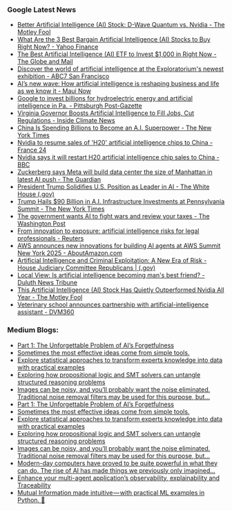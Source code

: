 ### Google Latest News
<!-- GOOGLE-NEWS-CONTENT:START -->

- [Better Artificial Intelligence (AI) Stock: D-Wave Quantum vs. Nvidia - The Motley Fool](https://news.google.com/rss/articles/CBMimAFBVV95cUxOb0VXSU1fU3poWm5EMHJrMWRKUTJBa2ZLaHVWOXl4TURsMzNBel8zN1BYQzcyRVZyRW1sT01mRFJ2cm56c1k1bWhfSTRBYzdiMFpXYkMteHVWemJRTXhMWnZWbkwwUnRrYWZLR0I2Ulh4UUhYWjJkeFZUbDQ2dVFQS1JlTDNMNGlUTjFqRzhuQVZVdmM4NVZoeA?oc=5)
- [What Are the 3 Best Bargain Artificial Intelligence (AI) Stocks to Buy Right Now? - Yahoo Finance](https://news.google.com/rss/articles/CBMijAFBVV95cUxPbDdPODhZbW5Oc0RESF9WZ0EtTVRPcjJleU42VzJRRkw2M2gwTzA2alRyR0RFMEQ3UUl0TTN2Qnp3S2ZicEZaeUhPRThqSS02OXVuUHVMX0VFN01DdGoxcXN6N1FIWW9ndHFuUzJNdkxhQy1QMnA1by0zSzd0dFdRNEwtUmZxa0pHd2w0Nw?oc=5)
- [The Best Artificial Intelligence (AI) ETF to Invest $1,000 in Right Now - The Globe and Mail](https://news.google.com/rss/articles/CBMi7AFBVV95cUxPVzQ0NkN3THFGS2hHNnVGeWZWQTgzTkhzdnlCZGxfdjdERDRJVlRWWUJCeWl0VVRrZlR6ZDlqYWJ0dlJrc2ViQ0l6clVHcWh1V0NKcUUtQzZMNWREVF9OSDhaNmFzdnJLUHpsWk5mcDVRN1h1cU9pY2pMWVBCNFNMcFRvQUxvUkExY3JFazlGcWpCUlJLU1YzWkh6V3VhSkxIclJoSkNnQWZ1YTJlRmdMa3JfMzFBOUEyZjJvMU53Q0paeHdIQ0Z1ZEptUlJyOHJqWEVsU1BYVkktT1UzRXJGejcwN3Nkd3hsQ2VnNA?oc=5)
- [Discover the world of artificial intelligence at the Exploratorium's newest exhibition - ABC7 San Francisco](https://news.google.com/rss/articles/CBMivAFBVV95cUxQdWJYQ0dlN0FCSmlxaDBwZHZFeTRwb09UMlBHM0VWVzQ2b0g5NTdLMTlMNkxaT3lySFZPNzVUYTg3TG9pclNEN2JGUGE1cnhHUXNSMmFYaGVYY1RtRnhZVllBV3o1czFZOXlRdXAydlVFckdWTE13SnFMektKUm1qSWMyTVZ0WXBsOU5USkNNNEtETkdJNXhwMlVBUmtmS2I5YU8zR3l3bU94aFVpU0FXZjBfWUxyWlZtbmx5dQ?oc=5)
- [AI’s new wave: How artificial intelligence is reshaping business and life as we know it - Maui Now](https://news.google.com/rss/articles/CBMiuAFBVV95cUxNLVBaRE1XdUVYdGhQaThTeWVKUFBVMVVWa0VES2RVSzRDeTI0S0NPai00em1XSVdMZHVlQXhMb0t4TEhwSTlQVUtONFlwc1huM3lnMjVENkpOZy1nR1RORFNPUXdZZFlUSWFnNTdUeXphN0YyaS0wNGtKSWY5VnZMME1xeTY4U1lic1g5aEFZRTlOUTd5MVdjMjJhRDlBcV9MVTV5OEE2Si03SzlRcnhDVGdMcWEtU1Mz?oc=5)
- [Google to invest billions for hydroelectric energy and artificial intelligence in Pa. - Pittsburgh Post-Gazette](https://news.google.com/rss/articles/CBMiwgFBVV95cUxPRWpsbDY4R29LWldyN2xuTGNOWXhTdDQ4SFZCcy1WOHc2MnhUalpjQmxiUHY4Ym1iTVM1dng2TnFaTDJTZW9ZZ2s3d2V0Sm5nbGg5R1BoOEE4MHR0bUVqdUtCSHl2RzNNUzJmbV9QcHRVMjJ0YzVEVzZxTkdyWnhselJXSG5pVmZJLW9QQWJxTW1ZakdsS2MwTXlUWnlUOFMtV1diYmlvaEJvS213NXhBUXoyZGt0NWNHUHBXVlp1S1ozUQ?oc=5)
- [Virginia Governor Boosts Artificial Intelligence to Fill Jobs, Cut Regulations - Inside Climate News](https://news.google.com/rss/articles/CBMimwFBVV95cUxNcE9mOWhuRlFPcno5NmQ1eHBCc1diXzBrdXdGQnNBQ2tpRkJidXZXSGI3QkduMFpILWFMSGlyWnRPVFFfM1BLWkVVczhUU3NKZ0VRUm54ZDR4bUxZdUZOYlNvOHJwWG9WeG5HdWJuWGwya0RrXy1DV0JqMlhweWx2aTBtY2dSWGo1UEJQRkRGVS1rZUd1Z3BzVXczdw?oc=5)
- [China Is Spending Billions to Become an A.I. Superpower - The New York Times](https://news.google.com/rss/articles/CBMia0FVX3lxTE9YUHZrS2psVkRTN3VSS280UlNBM1U2SXJIczcxY2NySE1uMWFMMFdfT3JxNkNiZGdud0piT2pmQVpwUFExOWJqSVpnNUduQlZ0YXJmN00wa0MzUHFmWEJtNTNnblhrWlduX0VB?oc=5)
- [Nvidia to resume sales of 'H20' artificial intelligence chips to China - France 24](https://news.google.com/rss/articles/CBMitAFBVV95cUxQRUdsdnFZSlQxREN6NE9YY0tsQ1E4bFdadjR5S3hTVUljV3pXdHlWVG9HZ1dDR2FadWdNVllXUk1mdGUyRUtzZnVIaVlnUlQtWHRablpPYmNDdEVqRmJ4NlUzSkVnVUhwWkpyeUxielNKMjRNUjFFc1FpUmxTb1pCR0lqek5sX1Q2MlpNVWhmcDBPM1RSTWsta0lIVHdMVmFOc09JRHQzQlRudkZuQ3U0TEtaV2o?oc=5)
- [Nvidia says it will restart H20 artificial intelligence chip sales to China - BBC](https://news.google.com/rss/articles/CBMiWkFVX3lxTE1kcllrdzZfZUVWQ082OE5tQUJIdUtLM0F6QW5BRDVnMXBQS19ZVFVoQnQxRmhtb0c1QWhDOXRYcndLdGRmRUhMV1VDemt1WnFkWW84dGVRd3V2QdIBX0FVX3lxTE1oc3NSM3A2eWhId25EWG1JMlFLQlZjTTctbGZraHNYRFRPbkFNamhnWXVCa1c2LTVHWEZYbE5nTEtNbDQzOW13M1VkVzkyd01CeExYOXB0a05yNHZzcUZF?oc=5)
- [Zuckerberg says Meta will build data center the size of Manhattan in latest AI push - The Guardian](https://news.google.com/rss/articles/CBMilgFBVV95cUxNQV9RZHI2c1ZLZFYxcDRDdjVyUTJVTl9BYXhXNzNWM2l2QV9PQ1g2MGJSazVua0lIZk5JcTVkU0Jpb3l3MjZFWFp2ZWxiZWFSalc1SlcxbkdQYkJiUFI0VG1aZ2FmclNjY0txVGFjaXRDMGlTczZUSU05bkVKd1FwNG0tRGNmVmpYVTRWOGZJOFFRUVhiTGc?oc=5)
- [President Trump Solidifies U.S. Position as Leader in AI - The White House (.gov)](https://news.google.com/rss/articles/CBMiogFBVV95cUxQaHJsd01rNkFHQ0ZKTDhWa1lrZmFUOUtLSFg1eUFWaXJfRHJ1YVR2ZnYzd3l4dTZrY0VsQkFodENLTjdvSVphQm9oM3RWN0RPcjgyeDhfSEloRXA2NktnOE05c3pCU3VGUDVvaGRVMVNkdXFKSGI2WjM5NXV1dXcxbU1WeU1GbGdsb3BlM3FLQS1oUmtFaHlwUEc0VU0yVFlmRFE?oc=5)
- [Trump Hails $90 Billion in A.I. Infrastructure Investments at Pennsylvania Summit - The New York Times](https://news.google.com/rss/articles/CBMihAFBVV95cUxNODM1S2FsUUpXVlZzN3NrZTluZHZucU5DMWlLLU53OUZ1dUxNdXVQbzlXdUFhZk0zeTVxaU1uX0RqOEx5NjQ1TDVTZTVPZ3JlZmxXQndTaWI5b0h4Z2x4MWxDZHBXYjhVdTEyY0JycHZmTUtRZFJ3S1Ixd2owWnJIajBfQWM?oc=5)
- [The government wants AI to fight wars and review your taxes - The Washington Post](https://news.google.com/rss/articles/CBMijwFBVV95cUxNVDZPVUk4bkRhMHJ3dmNOeDJxY1JCVGo4dEtOaWdFSjJhMFpsVVVCTnBoYkhiSWhPTXcxMEp0U21nZFd0M2t1S1J5MW9oeFAtZHcwWk1xTFN6UWxPR0dSRHVDZjRJOUFSTkNaOHBoQ18xNW1adW8ya04zYVhkenJtb2lJODc5Nmt1eTAxZFdCQQ?oc=5)
- [From innovation to exposure: artificial intelligence risks for legal professionals - Reuters](https://news.google.com/rss/articles/CBMiwwFBVV95cUxPSjYxUko0QzNqODFCOXdRVHpsdnA5NmZ3MVkydlUxNllrREhSODB3enZYN1d3RlZyOWszT2FKaEl1UUlIT0xtam04NzZYQ0ctMlhCYlRtNC1lTlJyRE95VW5SWUgybUhRLVFxSlgwdWdEaWFjLU96ZG9nSjhnNnFMR3drWXRGOU1rX3dEdFJ6VWNKcFQzdW5wcDVZWmwzeC1ScUp0c051bTRaVUhBenhPcXdQVG9TWDN3WWZJTC1XOHN1Zm8?oc=5)
- [AWS announces new innovations for building AI agents at AWS Summit New York 2025 - AboutAmazon.com](https://news.google.com/rss/articles/CBMigAFBVV95cUxPZU91RU1EUXdTanBma3lMeTd3cXlaMzlfdlJTdUkyUWVnR09TVWl3WXRubWlFZVE1cE5YV0gxbEd0c29hdjg1a2VBWXBObDNxNlFGaWE1dzlOakEza21PcEFvZmFaQThpa2hjemFha2hNZ3FNendtV0Z3VU9OWFBYUw?oc=5)
- [Artificial Intelligence and Criminal Exploitation: A New Era of Risk - House Judiciary Committee Republicans | (.gov)](https://news.google.com/rss/articles/CBMivAFBVV95cUxPV2huMWdkTk13MEV5YWo4WmZSWklzVlFodDU1ZFJqUGNoTGIwMVdRMnRoT2VlaEJwUEdDSUxNZEJQOHItalpLSGNxM2d0WWhfMWdHU24ybnQ3OEN2Q0ktdW9WZTc0eVJQRVlIc2lsMXNfSkFrRzNySUxqQWdGR01abzNnVE96VEtzcVZkTGxsMGhGTkVzN1lnNmhQZ05xZE5la1QtdWVtaXVmVThrNFRJemhLbHJTVUNheXdUbA?oc=5)
- [Local View: Is artificial intelligence becoming man's best friend? - Duluth News Tribune](https://news.google.com/rss/articles/CBMiswFBVV95cUxNV1FrazNjc3JEclVCUVc0TVJXZ01QZlcyanVOTTlIeHgySmVDSXZrY3FvMGpQM0trRWxsTkp4MEVvMkJ6NlhkSGQ3aENsZ3ZBTEhqaWNHV2FaNTNZU2NsekF4WGxxX1dvc0NqWEZJU0ZfamFjVzI1RmM0V05FVDA3WElGRU02TVlYT0tJWks4RnJ1eXZ3STluTWhSMTlZRDJMOUl6Ti13VG84SjcxU2Y5YWxzQQ?oc=5)
- [This Artificial Intelligence (AI) Stock Has Quietly Outperformed Nvidia All Year - The Motley Fool](https://news.google.com/rss/articles/CBMilwFBVV95cUxOMUlzWnk2RFBnQ1N3OUM5ZnhKcEdNZ09DaFZXX0R1YWh4MDRDY2g0czhCa1BQcHFtbWlySnI3R3huYnVobFhOR2pEVVZ6eXg5TEJJVTZPT1U4Wi0wZkxkNENOV25tYTRSdzlKekQ4by0wcEE5d2F4S2VQSElINGRqWU9HYVprS0FrNFQtdnZ0S0FPTDJZUklN?oc=5)
- [Veterinary school announces partnership with artificial-intelligence assistant - DVM360](https://news.google.com/rss/articles/CBMiqgFBVV95cUxOSjJVSkE1ejE3bnRaTUFFZHFXLXk3UWhmbmlBLVg1NVRFenlTeGY2QkpNYW1fRm91RDNoTWh4dlpoWm90OGVfbTAzRzRNRVF5WjRwbkVWY1ZiRm8xWmo3UC1Dak9oR0lxM25NMEdXYTNLbk1LX2NUd2tpc3Z2cWliQkx4UjY5QW9Sd0FoQURHZERtSXVrdTJHYXlGaktmbW9HaDFjNDBuYmE0dw?oc=5)<!-- GOOGLE-NEWS-CONTENT:END -->

### Medium Blogs:
<!-- MEDIUM-CONTENT:START -->

- [Part 1: The Unforgettable Problem of AI’s Forgetfulness](https://medium.com/@dashingSat/the-titan-breakthrough-simplified-841c07669876?source=topic_portal---recommended_stories---machine_learning---0-107--------------------90ee8a4e_9752_419b_a7f7_e2e52cb22ec8--------------)
- [Sometimes the most effective ideas come from simple tools.](https://medium.com/ai-advances/this-simple-ml-concept-helped-anthropic-map-claudes-entire-brain-cd8c8ba2b519?source=topic_portal---recommended_stories---machine_learning---1-107--------------------90ee8a4e_9752_419b_a7f7_e2e52cb22ec8--------------)
- [Explore statistical approaches to transform experts knowledge into data with practical examples](https://medium.com/towards-artificial-intelligence/generating-synthetic-data-to-build-robust-machine-learning-models-in-data-scares-scenario-fb6629dd7aba?source=topic_portal---recommended_stories---machine_learning---2-107--------------------90ee8a4e_9752_419b_a7f7_e2e52cb22ec8--------------)
- [Exploring how propositional logic and SMT solvers can untangle structured reasoning problems](https://medium.com/puzzle-sphere/reasoning-with-constraints-a-puzzle-in-logic-sets-and-automated-proof-a5df3983f1ea?source=topic_portal---recommended_stories---machine_learning---3-107--------------------90ee8a4e_9752_419b_a7f7_e2e52cb22ec8--------------)
- [Images can be noisy, and you’ll probably want the noise eliminated. Traditional noise removal filters may be used for this purpose, but…](https://medium.com/ai-mind-labs/building-an-image-denoiser-with-a-keras-autoencoder-ead8d55e047f?source=topic_portal---recommended_stories---machine_learning---4-107--------------------90ee8a4e_9752_419b_a7f7_e2e52cb22ec8--------------)
- [Part 1: The Unforgettable Problem of AI’s Forgetfulness](https://medium.com/@dashingSat/the-titan-breakthrough-simplified-841c07669876?source=topic_portal---recommended_stories---machine_learning---0-107--------------------90ee8a4e_9752_419b_a7f7_e2e52cb22ec8--------------)
- [Sometimes the most effective ideas come from simple tools.](https://medium.com/ai-advances/this-simple-ml-concept-helped-anthropic-map-claudes-entire-brain-cd8c8ba2b519?source=topic_portal---recommended_stories---machine_learning---1-107--------------------90ee8a4e_9752_419b_a7f7_e2e52cb22ec8--------------)
- [Explore statistical approaches to transform experts knowledge into data with practical examples](https://medium.com/towards-artificial-intelligence/generating-synthetic-data-to-build-robust-machine-learning-models-in-data-scares-scenario-fb6629dd7aba?source=topic_portal---recommended_stories---machine_learning---2-107--------------------90ee8a4e_9752_419b_a7f7_e2e52cb22ec8--------------)
- [Exploring how propositional logic and SMT solvers can untangle structured reasoning problems](https://medium.com/puzzle-sphere/reasoning-with-constraints-a-puzzle-in-logic-sets-and-automated-proof-a5df3983f1ea?source=topic_portal---recommended_stories---machine_learning---3-107--------------------90ee8a4e_9752_419b_a7f7_e2e52cb22ec8--------------)
- [Images can be noisy, and you’ll probably want the noise eliminated. Traditional noise removal filters may be used for this purpose, but…](https://medium.com/ai-mind-labs/building-an-image-denoiser-with-a-keras-autoencoder-ead8d55e047f?source=topic_portal---recommended_stories---machine_learning---4-107--------------------90ee8a4e_9752_419b_a7f7_e2e52cb22ec8--------------)
- [Modern-day computers have proved to be quite powerful in what they can do. The rise of AI has made things we previously only imagined…](https://medium.com/@compuxela/what-is-the-church-turing-thesis-fcd89826168c?source=topic_portal---recommended_stories---machine_learning---5-107--------------------90ee8a4e_9752_419b_a7f7_e2e52cb22ec8--------------)
- [Enhance your multi-agent application’s observability, explainability and Traceability](https://medium.com/data-science-collective/monitoring-qwen-3-agents-with-mlflow-3-x-end-to-end-tracing-tutorial-f6767f4874bc?source=topic_portal---recommended_stories---machine_learning---6-107--------------------90ee8a4e_9752_419b_a7f7_e2e52cb22ec8--------------)
- [Mutual Information made intuitive — with practical ML examples in Python. 🐍](https://medium.com/towards-artificial-intelligence/quantifying-gain-fb5a9c18cdac?source=topic_portal---recommended_stories---machine_learning---7-107--------------------90ee8a4e_9752_419b_a7f7_e2e52cb22ec8--------------)<!-- MEDIUM-CONTENT:END -->
